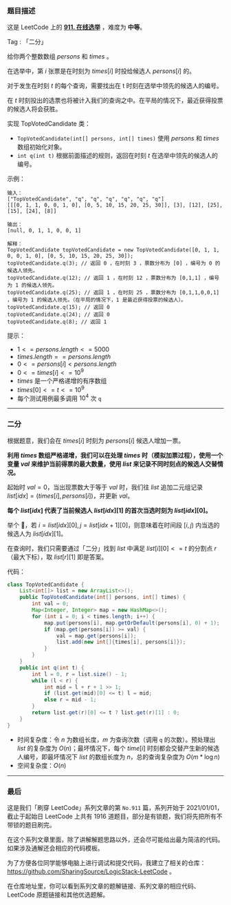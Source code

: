 ### 题目描述

这是 LeetCode 上的 **[911. 在线选举](https://leetcode-cn.com/problems/online-election/solution/gong-shui-san-xie-er-fen-yun-yong-ti-by-5y3hi/)** ，难度为 **中等**。

Tag : 「二分」



给你两个整数数组 $persons$ 和 $times$ 。

在选举中，第 $i$ 张票是在时刻为 $times[i]$ 时投给候选人 $persons[i]$ 的。

对于发生在时刻 $t$ 的每个查询，需要找出在 t 时刻在选举中领先的候选人的编号。

在 $t$ 时刻投出的选票也将被计入我们的查询之中。在平局的情况下，最近获得投票的候选人将会获胜。

实现 TopVotedCandidate 类：
* `TopVotedCandidate(int[] persons, int[] times)` 使用 $persons$ 和 $times$ 数组初始化对象。
* `int q(int t)` 根据前面描述的规则，返回在时刻 $t$ 在选举中领先的候选人的编号。

示例：
```
输入：
["TopVotedCandidate", "q", "q", "q", "q", "q", "q"]
[[[0, 1, 1, 0, 0, 1, 0], [0, 5, 10, 15, 20, 25, 30]], [3], [12], [25], [15], [24], [8]]

输出：
[null, 0, 1, 1, 0, 0, 1]

解释：
TopVotedCandidate topVotedCandidate = new TopVotedCandidate([0, 1, 1, 0, 0, 1, 0], [0, 5, 10, 15, 20, 25, 30]);
topVotedCandidate.q(3); // 返回 0 ，在时刻 3 ，票数分布为 [0] ，编号为 0 的候选人领先。
topVotedCandidate.q(12); // 返回 1 ，在时刻 12 ，票数分布为 [0,1,1] ，编号为 1 的候选人领先。
topVotedCandidate.q(25); // 返回 1 ，在时刻 25 ，票数分布为 [0,1,1,0,0,1] ，编号为 1 的候选人领先。（在平局的情况下，1 是最近获得投票的候选人）。
topVotedCandidate.q(15); // 返回 0
topVotedCandidate.q(24); // 返回 0
topVotedCandidate.q(8); // 返回 1
```

提示：
* $1 <= persons.length <= 5000$
* $times.length == persons.length$
* $0 <= persons[i] < persons.length$
* $0 <= times[i] <= 10^9$
* $times$ 是一个严格递增的有序数组
* $times[0] <= t <= 10^9$
* 每个测试用例最多调用 $10^4$ 次 `q`

---

### 二分

根据题意，我们会在 $times[i]$ 时刻为 $persons[i]$ 候选人增加一票。

**利用 $times$ 数组严格递增，我们可以在处理 $times$ 时（模拟加票过程），使用一个变量 $val$ 来维护当前得票的最大数量，使用 $list$ 来记录不同时刻点的候选人交替情况。**

起始时 $val = 0$，当出现票数大于等于 $val$ 时，我们往 $list$ 追加二元组记录 $list[idx] = (times[i], persons[i])$，并更新 $val$。

**每个 $list[idx]$ 代表了当前候选人 $list[idx][1]$ 的首次当选时刻为 $list[idx][0]$。**

举个 🌰，若 $i = list[idx][0], j = list[idx + 1][0]$，则意味着在时间段 $[i, j)$ 内当选的候选人为 $list[idx][1]$。

在查询时，我们只需要通过「二分」找到 $list$ 中满足 $list[i][0] <= t$ 的分割点 $r$（最大下标），取 $list[r][1]$ 即是答案。

代码：
```java
class TopVotedCandidate {
    List<int[]> list = new ArrayList<>();
    public TopVotedCandidate(int[] persons, int[] times) {
        int val = 0;
        Map<Integer, Integer> map = new HashMap<>();
        for (int i = 0; i < times.length; i++) {
            map.put(persons[i], map.getOrDefault(persons[i], 0) + 1);
            if (map.get(persons[i]) >= val) {
                val = map.get(persons[i]);
                list.add(new int[]{times[i], persons[i]});
            }
        }
    }
    public int q(int t) {
        int l = 0, r = list.size() - 1;
        while (l < r) {
            int mid = l + r + 1 >> 1;
            if (list.get(mid)[0] <= t) l = mid;
            else r = mid - 1;
        }
        return list.get(r)[0] <= t ? list.get(r)[1] : 0;
    }
}
```
* 时间复杂度：令 $n$ 为数组长度，$m$ 为查询次数（调用 `q` 的次数）。预处理出 $list$ 的复杂度为 $O(n)$；最坏情况下，每个 $time[i]$ 时刻都会交替产生新的候选人编号，即最坏情况下 $list$ 的数组长度为 $n$，总的查询复杂度为 $O(m * \log{n})$
* 空间复杂度：$O(n)$

---

### 最后

这是我们「刷穿 LeetCode」系列文章的第 `No.911` 篇，系列开始于 2021/01/01，截止于起始日 LeetCode 上共有 1916 道题目，部分是有锁题，我们将先把所有不带锁的题目刷完。

在这个系列文章里面，除了讲解解题思路以外，还会尽可能给出最为简洁的代码。如果涉及通解还会相应的代码模板。

为了方便各位同学能够电脑上进行调试和提交代码，我建立了相关的仓库：https://github.com/SharingSource/LogicStack-LeetCode 。

在仓库地址里，你可以看到系列文章的题解链接、系列文章的相应代码、LeetCode 原题链接和其他优选题解。

